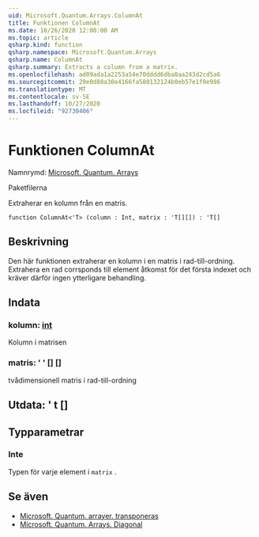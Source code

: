 ```yaml
---
uid: Microsoft.Quantum.Arrays.ColumnAt
title: Funktionen ColumnAt
ms.date: 10/26/2020 12:00:00 AM
ms.topic: article
qsharp.kind: function
qsharp.namespace: Microsoft.Quantum.Arrays
qsharp.name: ColumnAt
qsharp.summary: Extracts a column from a matrix.
ms.openlocfilehash: ad09ada1a2253a54e70dddd6dba8aa243d2cd5a6
ms.sourcegitcommit: 29e0d88a30e4166fa580132124b0eb57e1f0e986
ms.translationtype: MT
ms.contentlocale: sv-SE
ms.lasthandoff: 10/27/2020
ms.locfileid: "92730406"
---
```

# <a name="columnat-function"></a>Funktionen ColumnAt

Namnrymd: [Microsoft. Quantum. Arrays](xref:Microsoft.Quantum.Arrays)

Paketfilerna [](https://nuget.org/packages/)


Extraherar en kolumn från en matris.

```qsharp
function ColumnAt<'T> (column : Int, matrix : 'T[][]) : 'T[]
```


## <a name="description"></a>Beskrivning

Den här funktionen extraherar en kolumn i en matris i rad-till-ordning.
Extrahera en rad corrsponds till element åtkomst för det första indexet och kräver därför ingen ytterligare behandling.

## <a name="input"></a>Indata

### <a name="column--int"></a>kolumn: [int](xref:microsoft.quantum.lang-ref.int)

Kolumn i matrisen


### <a name="matrix--t"></a>matris: ' ' [] []

tvådimensionell matris i rad-till-ordning



## <a name="output--t"></a>Utdata: ' t []



## <a name="type-parameters"></a>Typparametrar

### <a name="t"></a>Inte

Typen för varje element i `matrix` .

## <a name="see-also"></a>Se även

- [Microsoft. Quantum. arrayer. transponeras](xref:Microsoft.Quantum.Arrays.Transposed)
- [Microsoft. Quantum. Arrays. Diagonal](xref:Microsoft.Quantum.Arrays.Diagonal)
